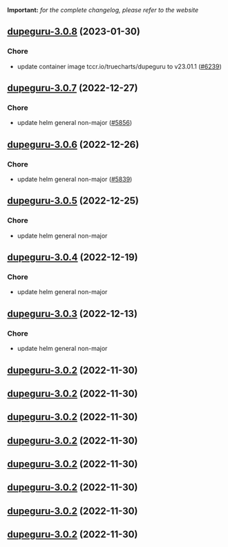 **Important:**
*for the complete changelog, please refer to the website*




## [dupeguru-3.0.8](https://github.com/truecharts/charts/compare/dupeguru-3.0.7...dupeguru-3.0.8) (2023-01-30)

### Chore

- update container image tccr.io/truecharts/dupeguru to v23.01.1 ([#6239](https://github.com/truecharts/charts/issues/6239))
  
  


## [dupeguru-3.0.7](https://github.com/truecharts/charts/compare/dupeguru-3.0.6...dupeguru-3.0.7) (2022-12-27)

### Chore

- update helm general non-major ([#5856](https://github.com/truecharts/charts/issues/5856))
  
  


## [dupeguru-3.0.6](https://github.com/truecharts/charts/compare/dupeguru-3.0.5...dupeguru-3.0.6) (2022-12-26)

### Chore

- update helm general non-major ([#5839](https://github.com/truecharts/charts/issues/5839))
  
  


## [dupeguru-3.0.5](https://github.com/truecharts/charts/compare/dupeguru-3.0.4...dupeguru-3.0.5) (2022-12-25)

### Chore

- update helm general non-major
  
  


## [dupeguru-3.0.4](https://github.com/truecharts/charts/compare/dupeguru-3.0.3...dupeguru-3.0.4) (2022-12-19)

### Chore

- update helm general non-major
  
  


## [dupeguru-3.0.3](https://github.com/truecharts/charts/compare/dupeguru-3.0.2...dupeguru-3.0.3) (2022-12-13)

### Chore

- update helm general non-major
  
  


## [dupeguru-3.0.2](https://github.com/truecharts/charts/compare/dupeguru-3.0.1...dupeguru-3.0.2) (2022-11-30)




## [dupeguru-3.0.2](https://github.com/truecharts/charts/compare/dupeguru-3.0.1...dupeguru-3.0.2) (2022-11-30)




## [dupeguru-3.0.2](https://github.com/truecharts/charts/compare/dupeguru-3.0.1...dupeguru-3.0.2) (2022-11-30)




## [dupeguru-3.0.2](https://github.com/truecharts/charts/compare/dupeguru-3.0.1...dupeguru-3.0.2) (2022-11-30)




## [dupeguru-3.0.2](https://github.com/truecharts/charts/compare/dupeguru-3.0.1...dupeguru-3.0.2) (2022-11-30)




## [dupeguru-3.0.2](https://github.com/truecharts/charts/compare/dupeguru-3.0.1...dupeguru-3.0.2) (2022-11-30)




## [dupeguru-3.0.2](https://github.com/truecharts/charts/compare/dupeguru-3.0.1...dupeguru-3.0.2) (2022-11-30)




## [dupeguru-3.0.2](https://github.com/truecharts/charts/compare/dupeguru-3.0.1...dupeguru-3.0.2) (2022-11-30)



